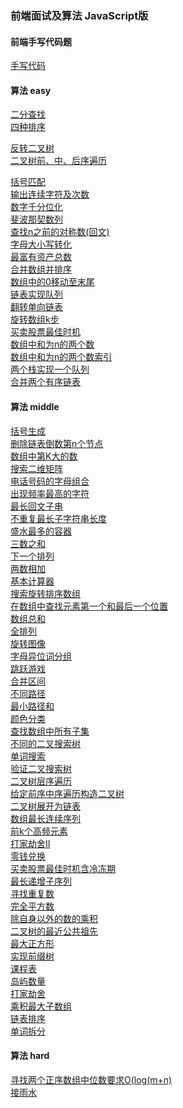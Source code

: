 <!--
 * @Date: 2022-05-18 14:09:46
 * @LastEditors: wangpeng
 * @LastEditTime: 2022-05-19 00:49:48
 * @FilePath: /arithmetic/readme.md
-->
### 前端面试及算法 JavaScript版
#### 前端手写代码题
[手写代码](./src/font-end-write/index.js)<br />

#### 算法 easy
[二分查找](./src/binary-search/index.js)<br />
[四种排序](./src/sort-collection/index.js)<br />

[反转二叉树](./src/invert-tree/index.js)<br />
[二叉树前、中、后序遍历](./src/binary-search-tree/index.js)<br />

[括号匹配](./src/brackets-match/index.js)<br />
[输出连续字符及次数](./src/continue-number/index.js)<br />
[数字千分位化](./src/count-thousands/index.js)<br />
[斐波那契数列](./src/fibonacci/index.js)<br />
[查找n之前的对称数(回文)](./src/find-symmetric-num/index.js)<br />
[字母大小写转化](./src/letter-upper-lower/index.js)<br />
[最富有资产总数](./src/maximum-wealth/index.js)<br />
[合并数组并排序](./src/merge-array/index.js)<br />
[数组中的0移动至末尾](./src/move-zero/index.js)<br />
[链表实现队列](./src/queue-with-link/index.js)<br />
[翻转单向链表](./src/reverse-link-list/index.js)<br />
[旋转数组k步](./src/rotate-k/index.js)<br />
[买卖股票最佳时机](./src/sales-stocks/index.js)<br />
[数组中和为n的两个数](./src/two-number-sum-index/index.js)<br />
[数组中和为n的两个数索引](./src/rotate-k/index.js)<br />
[两个栈实现一个队列](./src/two-stack-one-queue/index.js)<br />
[合并两个有序链表](./src/merge-two-lists/index.js)<br />

#### 算法 middle
[括号生成](./src/add-brackets/index.js)<br />
[删除链表倒数第n个节点](./src/delete-link-n/index.js)<br />
[数组中第K大的数](./src/find-kth-largest/index.js)<br />
[搜索二维矩阵](./src/find-number-in-2d/index.js)<br />
[电话号码的字母组合](./src/find-phone-number/index.js)<br />
[出现频率最高的字符](./src/highest-frequency-char/index.js)<br />
[最长回文子串](./src/longest-palindrome/index.js)<br />
[不重复最长子字符串长度](./src/longest-substring/index.js)<br />
[盛水最多的容器](./src/max-water/index.js)<br />
[三数之和](./src/three-number-sum/index.js)<br />
[下一个排列](./src/two-number-sum-link/index.js)<br />
[两数相加](./src/two-number-sum-link/index.js)<br />
[基本计算器](./src/calculate/index.js)<br />
[搜索旋转排序数组](./src/search-rotate-array/index.js)<br />
[在数组中查找元素第一个和最后一个位置](./src/search-range/index.js)<br />
[数组总和](./src/combination-sum/index.js)<br />
[全排列](./src/permute/index.js)<br />
[旋转图像](./src/rotate-img/index.js)<br />
[字母异位词分组](./src/group-anagrams/index.js)<br />
[跳跃游戏](./src/can-jump/index.js)<br />
[合并区间](./src/merge-intervals/index.js)<br />
[不同路径](./src/unique-paths/index.js)<br />
[最小路径和](./src/min-path-sum/index.js)<br />
[颜色分类](./src/color-sort/index.js)<br />
[查找数组中所有子集](./src/sub-sets/index.js)<br />
[不同的二叉搜索树](./src/num-trees/index.js)<br />
[单词搜索](./src/word-exist/index.js)<br />
[验证二叉搜索树](./src/is-valid-BST/index.js)<br />
[二叉树层序遍历](./src/level-order-tree/index.js)<br />
[给定前序中序遍历构造二叉树](./src/build-tree/index.js)<br />
[二叉树展开为链表](./src/flatten-tree/index.js)<br />
[数组最长连续序列](./src/longest-consecutive/index.js)<br />
[前k个高频元素](./src/top-k-frequent/index.js)<br />
[打家劫舍II](./src/rob-two/index.js)<br />
[零钱兑换](./src/coin-change/index.js)<br />
[买卖股票最佳时机含冷冻期](./src/max-profit/index.js)<br />
[最长递增子序列](./src/length-of-LIS/index.js)<br />
[寻找重复数](./src/find-duplicate/index.js)<br />
[完全平方数](./src/num-squares/index.js)<br />
[除自身以外的数的乘积](./src/product-except-self/index.js)<br />
[二叉树的最近公共祖先](./src/rolowest-common-ancestorb/index.js)<br />
[最大正方形](./src/maximal-square/index.js)<br />
[实现前缀树](./src/trie-class/index.js)<br />
[课程表](./src/can-finish-class/index.js)<br />
[岛屿数量](./src/num-islands/index.js)<br />
[打家劫舍](./src/rob/index.js)<br />
[乘积最大子数组](./src/max-product/index.js)<br />
[链表排序](./src/sort-link/index.js)<br />
[单词拆分](./src/word-break/index.js)<br />


#### 算法 hard
[寻找两个正序数组中位数要求O(log(m+n)](./src/find-median-sorted-arrays/index.js)<br />
[接雨水](./src/trap/index.js)<br />